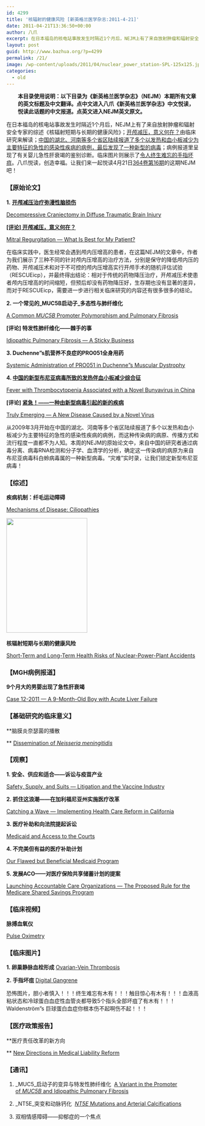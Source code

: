 ```yaml
---
id: 4299
title: '核辐射的健康风险 [新英格兰医学杂志:2011-4-21]'
date: 2011-04-21T13:36:50+00:00
author: 八爪
excerpt: 在日本福岛的核电站事故发生时隔近1个月后，NEJM上有了来自放射肿瘤和辐射安全专家的综述《核辐射短期与长期的健康风险》；开颅减压，意义何在？由临床研究来解读；中国的湖北、河南等多个省区陆续报道了多个以发热和血小板减少为主要特征的急性的感染性疾病的病例，最后发现了一种新型的病毒；病例报道里呈现了有关儿童急性肝衰竭的鉴别诊断。临床图片则展示了令人终生难忘的手指坏疽。八爪悦读，创造幸福。让我们来一起悦读4月21日364卷第16期的这期NEJM吧！
layout: post
guid: http://www.bazhua.org/?p=4299
permalink: /21/
image: /wp-content/uploads/2011/04/nuclear_power_station-SPL-125x125.jpg
categories:
  - old
---
```

<p style="padding-left: 30px;">
  <strong>本目录使用说明：以下目录为《新英格兰医学杂志》（NEJM）本期所有文章的英文标题及中文翻译。点中文进入八爪《新英格兰医学杂志》中文悦读，悦读此话题的中文报道。点英文进入NEJM英文原文。</strong>
</p>

在日本福岛的核电站事故发生时隔近1个月后，NEJM上有了来自放射肿瘤和辐射安全专家的综述《核辐射短期与长期的健康风险》；[开颅减压，意义何在？](http://www.bazhua.org/2011/04/decompressive-craniectomy.html)由临床研究来解读；[中国的湖北、河南等多个省区陆续报道了多个以发热和血小板减少为主要特征的急性的感染性疾病的病例，最后发现了一种新型的病毒](http://www.bazhua.org/2011/03/newvirus.html)；病例报道里呈现了有关婴儿急性肝衰竭的鉴别诊断。临床图片则展示了[令人终生难忘的手指坏疽](http://www.nejm.org/doi/full/10.1056/NEJMicm1006821)。八爪悦读，创造幸福。让我们来一起悦读4月21日<a href="http://www.nejm.org/toc/nejm/364/16" target="_self">364卷第16期</a>的这期NEJM吧！

### 【原始论文】

**1.** **[开颅减压治疗弥漫性脑损伤](http://www.bazhua.org/2011/04/decompressive-craniectomy.html)**
  
[Decompressive Craniectomy in Diffuse Traumatic Brain Injury](http://www.nejm.org/doi/full/10.1056/NEJMoa1102077)
  
**[[评论] 开颅减压，意义何在？](http://www.bazhua.org/2011/04/decompressive-craniectomy.html)**
  
[Mitral Regurgitation — What Is Best for My Patient?](http://www.nejm.org/doi/full/10.1056/NEJMe1102013)
  
在临床实践中，医生经常会遇到颅内压增高的患者，在这篇NEJM的文章中，作者为我们展示了三种不同的针对颅内压增高的治疗方法，分别是保守的降低颅内压的药物、开颅减压术和对于不可控的颅内压增高实行开颅手术的随机评估试验（RESCUEicp），并最终得出结论：相对于传统的药物降压治疗，开颅减压术使患者颅内压增高的时间缩短，但预后却没有药物降压好，生存期也没有显著的差异，而对于RESCUEicp，需要进一步进行相关临床研究的内容还有很多很多的结论。

**2. 一个常见的_MUC5B启动子_多态性与肺纤维化**
  
[A Common _MUC5B_ Promoter Polymorphism and Pulmonary Fibrosis](http://www.nejm.org/doi/full/10.1056/NEJMoa1013660)
  
**[评论] 特发性肺纤维化——棘手的事**
  
[Idiopathic Pulmonary Fibrosis — A Sticky Business](http://www.nejm.org/doi/full/10.1056/NEJMe1014191)

**3. Duchenne&#8221;s肌营养不良症的PRO051全身用药**
  
[Systemic Administration of PRO051 in Duchenne&#8221;s Muscular Dystrophy](http://www.nejm.org/doi/full/10.1056/NEJMoa1011367)

**4. [中国的新型布尼亚病毒所致的发热伴血小板减少综合征](http://www.bazhua.org/2011/03/newvirus.html)** 
  
[Fever with Thrombocytopenia Associated with a Novel Bunyavirus in China](http://www.nejm.org/doi/full/10.1056/NEJMoa1010095)
  
[](http://www.nejm.org/doi/full/10.1056/NEJMoa1010095)**[评论] [紧急！——一种由新型病毒引起的新的疾病](http://www.bazhua.org/2011/03/newvirus.html)**
  
[Truly Emerging — A New Disease Caused by a Novel Virus](http://www.nejm.org/doi/full/10.1056/NEJMe1102671)
  
从2009年3月开始在中国的湖北、河南等多个省区陆续报道了多个以发热和血小板减少为主要特征的急性的感染性疾病的病例，而这种传染病的病原、传播方式和流行程度一直都不为人知。本周的NEJM的原始论文中，来自中国的研究者通过病毒分离、病毒RNA检测和分子学、血清学的分析，确定这一传染病的病原为来自布尼亚病毒科白蛉病毒属的一种新型病毒。“灾难”实时录，让我们锁定新型布尼亚病毒！

### 【综述】

**疾病机制：纤毛运动障碍**
  
[Mechanisms of Disease: Ciliopathies](http://www.nejm.org/doi/full/10.1056/NEJMra1010172)
  
<img class="alignright size-medium wp-image-4309" title="T172/0086" src="/wp-content/uploads/2011/04/T172086-Abstract_art_of_accident_at_nuclear_power_station-SPL-212x300.jpg" alt="" width="212" height="300" srcset="/wp-content/uploads/2011/04/T172086-Abstract_art_of_accident_at_nuclear_power_station-SPL-212x300.jpg 212w, /wp-content/uploads/2011/04/T172086-Abstract_art_of_accident_at_nuclear_power_station-SPL-106x150.jpg 106w, /wp-content/uploads/2011/04/T172086-Abstract_art_of_accident_at_nuclear_power_station-SPL.jpg 375w" sizes="(max-width: 212px) 100vw, 212px" />

**核辐射短期与长期的健康风险**
  
[Short-Term and Long-Term Health Risks of Nuclear-Power-Plant Accidents](http://www.nejm.org/doi/full/10.1056/NEJMra1103676?query=featured_home)

### 【MGH病例报道】

**9个月大的男婴出现了急性肝衰竭**
  
[Case 12-2011 — A 9-Month-Old Boy with Acute Liver Failure](http://www.nejm.org/doi/full/10.1056/NEJMcpc1013928)

### 【基础研究的临床意义】

**脑膜炎奈瑟菌的播散
  
** [Dissemination of _Neisseria meningitidis_](http://www.nejm.org/doi/full/10.1056/NEJMcibr1101564)

### 【观察】

**1. 安全、供应和适合——诉讼与疫苗产业**
  
[Safety, Supply, and Suits — Litigation and the Vaccine Industry](http://www.nejm.org/doi/full/10.1056/NEJMp1102182)

**2. 抓住这浪潮——在加利福尼亚州实施医疗改革**
  
[Catching a Wave — Implementing Health Care Reform in California](http://www.nejm.org/doi/full/10.1056/NEJMp1014109)

**3. 医疗补助和向法院提起诉讼**
  
[Medicaid and Access to the Courts](http://www.nejm.org/doi/full/10.1056/NEJMp1100991)

**4. 不完美但有益的医疗补助计划**
  
[Our Flawed but Beneficial Medicaid Program](http://www.nejm.org/doi/full/10.1056/NEJMp1103168)

**5. 发展ACO——对医疗保险共享储蓄计划的提案**
  
[Launching Accountable Care Organizations — The Proposed Rule for the Medicare Shared Savings Program](http://www.nejm.org/doi/full/10.1056/NEJMp1103602)

### 【临床视频】

**脉搏血氧仪**
  
[Pulse Oximetry](http://www.nejm.org/doi/full/10.1056/NEJMvcm0904262)

### 【临床图片】

**1. 卵巢静脉血栓形成** [Ovarian-Vein Thrombosis](http://www.nejm.org/doi/full/10.1056/NEJMicm1008247)

**2. 手指坏疽** [Digital Gangrene](http://www.nejm.org/doi/full/10.1056/NEJMicm1006821)
  
恐怖图片，胆小者慎入！！！终生难忘有木有！！！触目惊心有木有！！！血液高粘状态和冷球蛋白血症性血管炎都导致5个指头全部坏疽了有木有！！！Waldenström&#8221;s 巨球蛋白血症你根本伤不起啊伤不起！！！

### 【医疗政策报告】

**医疗责任改革的新方向
  
** [New Directions in Medical Liability Reform](http://www.nejm.org/doi/full/10.1056/NEJMhpr1012821)

### 【通讯】

1. _MUC5_启动子的变异与特发性肺纤维化  [A Variant in the Promoter of _MUC5B_ and Idiopathic Pulmonary Fibrosis](http://www.nejm.org/doi/full/10.1056/NEJMc1013504)

2. _NT5E_突变和动脉钙化  [_NT5E_ Mutations and Arterial Calcifications](http://www.nejm.org/doi/full/10.1056/NEJMc1102515)

3. 双相情感障碍——抑郁症的一个焦点  
